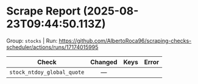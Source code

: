 # Scrape Report (2025-08-23T09:44:50.113Z)

Group: `stocks`  |  Run: https://github.com/AlbertoRoca96/scraping-checks-scheduler/actions/runs/17174015995

| Check | Changed | Keys | Error |
|---|:---:|:--|:--|
| `stock_ntdoy_global_quote` | — |  |  |
